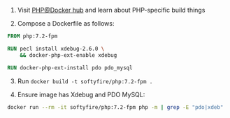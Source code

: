 1. Visit [PHP@Docker hub](https://hub.docker.com/_/php/) and learn about PHP-specific build things

2. Compose a Dockerfile as follows:

```Dockerfile
FROM php:7.2-fpm

RUN pecl install xdebug-2.6.0 \
    && docker-php-ext-enable xdebug

RUN docker-php-ext-install pdo pdo_mysql
```

3. Run `docker build -t softyfire/php:7.2-fpm .`

4. Ensure image has Xdebug and PDO MySQL:

```bash
docker run --rm -it softyfire/php:7.2-fpm php -m | grep -E "pdo|xdeb"
```
